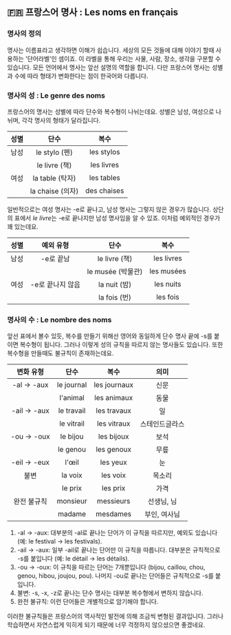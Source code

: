 ## 🇫🇷 프랑스어 명사 : Les noms en français

### 명사의 정의

명사는 이름표라고 생각하면 이해가 쉽습니다. 세상의 모든 것들에 대해 이야기 할때 사용하는 '단어라벨'인 셈이죠. 이 라벨을 통해 우리는 사물, 사람, 장소, 생각을 구분할 수 있습니다. 모든 언어에서 명사는 앞선 설명의 역할을 합니다. 다만 프랑스어 명사는 성별과 수에 따라 형태가 변화한다는 점이 한국어와 다릅니다.

### 명사의 성 : Le genre des noms

프랑스어의 명사는 성별에 따라 단수와 복수형이 나뉘는데요. 성별은 남성, 여성으로 나뉘며, 각각 명사의 형태가 달라집니다.

<div align="center">

| 성별 |       단수       |    복수     |
| :--: | :--------------: | :---------: |
| 남성 |  le stylo (펜)   | les stylos  |
|      |  le livre (책)   | les livres  |
| 여성 | la table (탁자)  | les tables  |
|      | la chaise (의자) | des chaises |

</div>

일반적으로는 여성 명사는 -e로 끝나고, 남성 명사는 그렇지 않은 경우가 많습니다. 상단의 표에서 *le livre*는 -e로 끝나지만 남성 명사임을 알 수 있죠. 이처럼 예외적인 경우가 꽤 있는데요.

<div align="center">

| 성별 |    예외 유형     |       단수        |    복수    |
| :--: | :--------------: | :---------------: | :--------: |
| 남성 |    -e로 끝남     |   le livre (책)   | les livres |
|      |                  | le musée (박물관) | les musées |
| 여성 | -e로 끝나지 않음 |   la nuit (밤)    | les nuits  |
|      |                  |   la fois (번)    |  les fois  |

</div>

### 명사의 수 : Le nombre des noms

앞선 표에서 볼수 있듯, 복수를 만들기 위해선 영어와 동일하게 단수 명사 끝에 -s를 붙이면 복수형이 됩니다. 그러나 이렇게 성의 규칙을 따르지 않는 명사들도 있습니다. 또한 복수형을 만들때도 불규칙이 존재하는데요.

<div align="center">

|  변화 유형  |    단수    |     복수     |      의미      |
| :---------: | :--------: | :----------: | :------------: |
| -al → -aux  | le journal | les journaux |      신문      |
|             |  l'animal  | les animaux  |      동물      |
| -ail → -aux | le travail | les travaux  |       일       |
|             | le vitrail | les vitraux  | 스테인드글라스 |
| -ou → -oux  |  le bijou  |  les bijoux  |      보석      |
|             |  le genou  |  les genoux  |      무릎      |
| -eil → -eux |   l'œil    |   les yeux   |       눈       |
|    불변     |  la voix   |   les voix   |     목소리     |
|             |  le prix   |   les prix   |      가격      |
| 완전 불규칙 |  monsieur  |  messieurs   |   선생님, 님   |
|             |   madame   |   mesdames   |  부인, 여사님  |

</div>

1. -al → -aux: 대부분의 -al로 끝나는 단어가 이 규칙을 따르지만, 예외도 있습니다 (예: le festival → les festivals).
2. -ail → -aux: 일부 -ail로 끝나는 단어만 이 규칙을 따릅니다. 대부분은 규칙적으로 -s를 붙입니다 (예: le détail → les détails).
3. -ou → -oux: 이 규칙을 따르는 단어는 7개뿐입니다 (bijou, caillou, chou, genou, hibou, joujou, pou). 나머지 -ou로 끝나는 단어들은 규칙적으로 -s를 붙입니다.
4. 불변: -s, -x, -z로 끝나는 단수 명사는 대부분 복수형에서 변하지 않습니다.
5. 완전 불규칙: 이런 단어들은 개별적으로 암기해야 합니다.

이러한 불규칙들은 프랑스어의 역사적인 발전에 의해 조금씩 변형된 결과입니다. 그러나 학습하면서 자연스럽게 익히게 되기 때문에 너무 걱정하지 않으셨으면 좋겠네요.
